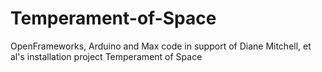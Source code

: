 # Temperament-of-Space

OpenFrameworks, Arduino and Max code in support of Diane Mitchell, et al's installation project Temperament of Space

